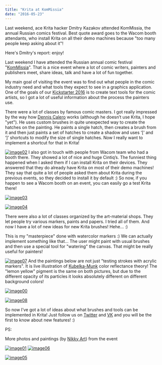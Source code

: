 ```yaml
---
title: "Krita at KomMissia"
date: "2016-05-23"
---
```


Last weekend, ace Krita hacker Dmitry Kazakov attended KomMissia, the annual Russian comics festival. Best quote award goes to the Wacom booth attendants, who install Krita on all their demo machines because "too many people keep asking about it"!

Here's Dmitry's report: enjoy!

Last weekend I have attended the Russian annual comic festival "[KomMissia](http://kommissia.ru/)". That is a nice event where a lot of comic writers, painters and publishers meet, share ideas, talk and have a lot of fun together.

My main goal of visiting the event was to find out what people in the comic industry need and what tools they expect to see in a graphics application. One of the goals of our [Kickstarter 2016](https://www.kickstarter.com/projects/krita/krita-2016-lets-make-text-and-vector-art-awesome) is to create text tools for the comic artists, so I got a lot of useful information about the process the painters use.

There were a lot of classes by famous comic masters. I got really impressed by the way how [Dennis Calero](http://denniscalero.com/) works (although he doesn’t use Krita, I hope "yet"). He uses custom brushes in quite unexpected way to create the hatches on the painting. He paints a single hatch, then creates a brush from it and then just paints a set of hatches to create a shadow and uses ‘\[‘ and ‘\]’ shortcuts to modify the size of single hatches. Now I really want to implement a shortcut for that in Krita!

[![image02](/images/posts/2016/image02-1024x768.jpg)](https://krita.org/wp-content/uploads/2016/05/image02.jpg) I also got in touch with people from Wacom team who had a booth there. They showed a lot of nice and huge Cintiq’s. The funniest thing happened when I asked them if I can install Krita on their devices. They answered that they do already have Krita on most of their demo machines! They say that quite a lot of people asked them about Krita during the previous events, so they decided to install it by default :) So now, if you happen to see a Wacom booth on an event, you can easily go a test Krita there!

[![image03](/images/posts/2016/image03-1024x768.jpg)](https://krita.org/wp-content/uploads/2016/05/image03.jpg)

[![image04](/images/posts/2016/image04-1024x768.jpg)](https://krita.org/wp-content/uploads/2016/05/image04.jpg)

There were also a lot of classes organized by the art-material shops. They let people try various markers, paints and papers. I tried all of them. And now I have a lot of new ideas for new Krita brushes! Hehe… :)

This is my "masterpiece" done with watercolor markers :) We can actually implement something like that… The user might paint with usual brushes and then use a special tool for "watering" the canvas. That might be really useful for painters!

[![image07](/images/posts/2016/image07-768x1024.jpg)](https://krita.org/wp-content/uploads/2016/05/image07.jpg) And the paintings below are not just "testing strokes with acrylic markers". It is live illustration of [Kubelka-Munk](https://de.wikipedia.org/wiki/Kubelka-Munk-Theorie) color reflectance theory! The "lemon yellow" pigment is the same on both pictures, but due to the different opacity of its particles it looks absolutely different on different background colors!

[![image00](/images/posts/2016/image00-1024x768.jpg)](https://krita.org/wp-content/uploads/2016/05/image00.jpg)

[![image08](/images/posts/2016/image08-1024x768.jpg)](https://krita.org/wp-content/uploads/2016/05/image08.jpg)

So now I’ve got a lot of ideas about what brushes and tools can be implemented in Krita! Just follow us on [Twitter](https://twitter.com/krita_painting) and [VK](http://vk.com/ilovefreeart) and you will be the first to know about new features! :)

PS:

More photos and paintings (by [Nikky Art](http://vk.com/toryberriro)) from the event

[![image01](/images/posts/2016/image01-1024x768.jpg)](https://krita.org/wp-content/uploads/2016/05/image01.jpg) [![image06](/images/posts/2016/image06-1024x830.jpg)](https://krita.org/wp-content/uploads/2016/05/image06.jpg)

[![image05](/images/posts/2016/image05-1024x768.jpg)](https://krita.org/wp-content/uploads/2016/05/image05.jpg)
